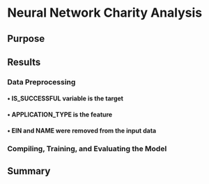 # Neural Network Charity Analysis

## Purpose

## Results

### Data Preprocessing
#### •	IS_SUCCESSFUL variable is the target 
#### •	APPLICATION_TYPE is the feature
#### •	EIN and NAME were removed from the input data

### Compiling, Training, and Evaluating the Model

## Summary
